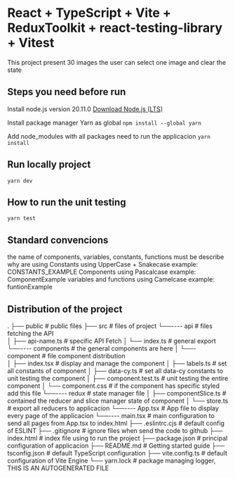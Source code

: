# React + TypeScript + Vite + ReduxToolkit + react-testing-library + Vitest

This project present 30 images the user can select one image and clear the state 

## Steps you need before run

Install node.js version 20.11.0
[Download Node.js (LTS)](https://nodejs.org/)

Install package manager Yarn as global 
```npm install --global yarn```

Add node_modules with all packages need to run the applicacion
```yarn install```

## Run locally project

```yarn dev```

## How to run the unit testing

```yarn test```

## Standard convencions

the name of components, variables, constants, functions must be describe why are using
Constants                 using UpperCase + Snakecase example: CONSTANTS_EXAMPLE
Components                using Pascalcase            example: ComponentExample
variables and functions   using Camelcase             example: funtionExample

## Distribution of the project
.
├── public                      # public files
├── src                         # files of project
└──---- api                     # files fetching the API    
│     ├── api-name.ts           # specific API Fetch
│     └── index.ts              # general export
└──---- components              # the general components are here
│     └──- component            # file component distribution    
│         ├── index.tsx         # display and manage the component
│         ├── labels.ts         # set all constants of component
│         ├── data-cy.ts        # set all data-cy constants to unit testing the component
│         ├── component.test.ts # unit testing the entire component
│         └── component.css     # if the component has specific styled add this file
└──---- redux                   # state manager file
│     ├── componentSlice.ts     # contained the reducer and slice manager state of component
│     └── store.ts              # export all reducers to applicacion
└──---- App.tsx                 # App file to display every page of the applicacion
└──---- main.tsx                # main configuration to send all pages from App.tsx to index.html
├── .eslintrc.cjs               # default config of ESLINT
├── .gitignore                  # ignore files when send the code to github
├── index.html                  # index file using to run the project
├── package.json                # principal configuration of applicacion
├── README.md                   # Getting started guide
├── tsconfig.json               # default TypeScript configuration
├── vite.config.ts              # default configuration of Vite Engine
└── yarn.lock                   # package managing logger, THIS IS AN AUTOGENERATED FILE

